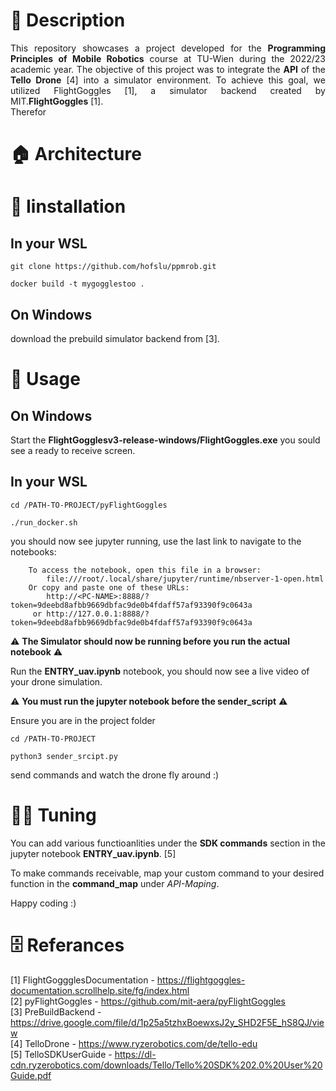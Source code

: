 # 📃 Description
<div style="text-align: justify"> 
This repository showcases a project developed for the <b>Programming Principles of Mobile Robotics</b> course at TU-Wien during the 2022/23 academic year. The objective of this project was to integrate the <b>API</b> of the <b>Tello Drone</b> [4] into a simulator environment. To achieve this goal, we utilized FlightGoggles [1], a simulator backend created by MIT.<b>FlightGoggles</b> [1].
</div>
<div style="text-align: justify">
Therefor
</div>

# 🏠 Architecture
<div style="text-align: justify">

</div>




# 💾 Iinstallation
## In your WSL 
<div style="text-align: justify">
</div>

```
git clone https://github.com/hofslu/ppmrob.git
```
```
docker build -t mygogglestoo .
```
## On Windows
<div style="text-align: justify">
download the prebuild simulator backend from [3].
</div>

# 🔧 Usage
## On Windows
Start the <b>FlightGogglesv3-release-windows/FlightGoggles.exe</b> you sould see a ready to receive screen.

## In your WSL 
```
cd /PATH-TO-PROJECT/pyFlightGoggles
```
```
./run_docker.sh
```

you should now see jupyter running, use the last link to navigate to the notebooks:
```
    To access the notebook, open this file in a browser:
        file:///root/.local/share/jupyter/runtime/nbserver-1-open.html
    Or copy and paste one of these URLs:
        http://<PC-NAME>:8888/?token=9deebd8afbb9669dbfac9de0b4fdaff57af93390f9c0643a
     or http://127.0.0.1:8888/?token=9deebd8afbb9669dbfac9de0b4fdaff57af93390f9c0643a
```
⚠ **The Simulator should now be running before you run the actual notebook** ⚠

Run the <b>ENTRY_uav.ipynb</b> notebook, you should now see a live video of your drone simulation.

⚠ **You must run the jupyter notebook before the sender_script** ⚠

Ensure you are in the project folder
```
cd /PATH-TO-PROJECT
```
```
python3 sender_srcipt.py
```
send commands and watch the drone fly around :)

# 👨‍💻 Tuning
You can add various functioanlities under the **SDK commands** section in the jupyter notebook <b>ENTRY_uav.ipynb</b>. [5]

To make commands receivable, map your custom command to your desired function in the **command_map** under *API-Maping*. 

Happy coding :)

# 🗄 Referances
 [1] FlightGoggglesDocumentation - https://flightgoggles-documentation.scrollhelp.site/fg/index.html<br>
 [2] pyFlightGoggles - https://github.com/mit-aera/pyFlightGoggles<br>
 [3] PreBuildBackend - https://drive.google.com/file/d/1p25a5tzhxBoewxsJ2y_SHD2F5E_hS8QJ/view<br>
 [4] TelloDrone - https://www.ryzerobotics.com/de/tello-edu<br>
 [5] TelloSDKUserGuide - https://dl-cdn.ryzerobotics.com/downloads/Tello/Tello%20SDK%202.0%20User%20Guide.pdf<br>

